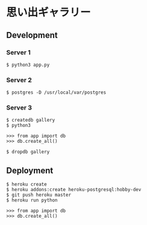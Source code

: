 # 思い出ギャラリー

## Development

### Server 1

```
$ python3 app.py
```

### Server 2

```
$ postgres -D /usr/local/var/postgres
```

### Server 3

```
$ createdb gallery
$ python3

>>> from app import db
>>> db.create_all()

$ dropdb gallery
```

## Deployment

```
$ heroku create
$ heroku addons:create heroku-postgresql:hobby-dev
$ git push heroku master
$ heroku run python

>>> from app import db
>>> db.create_all()
```
